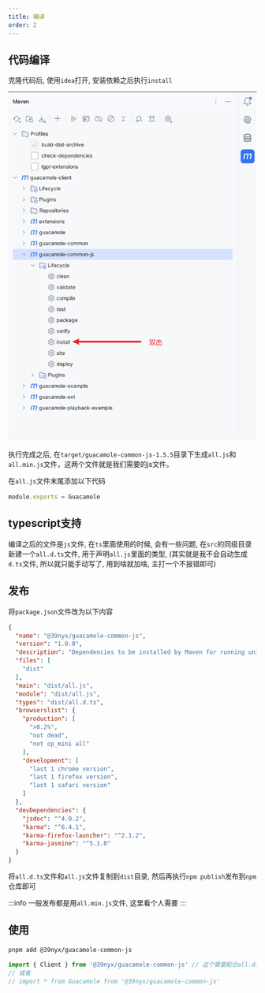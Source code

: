 ```yaml
---
title: 编译
order: 2
---
```


## 代码编译

克隆代码后, 使用`idea`打开, 安装依赖之后执行`install`

![](./image/build.png)

执行完成之后, 在`target/guacamole-common-js-1.5.5`目录下生成`all.js`和`all.min.js`文件，这两个文件就是我们需要的js文件。

在`all.js`文件末尾添加以下代码

```javascript
module.exports = Guacamole
```

## typescript支持

编译之后的文件是`js`文件, 在`ts`里面使用的时候, 会有一些问题, 在`src`的同级目录新建一个`all.d.ts`文件, 用于声明`all.js`里面的类型,
(其实就是我不会自动生成`d.ts`文件, 所以就只能手动写了, 用到啥就加啥, 主打一个不报错即可)

## 发布

将`package.json`文件改为以下内容

```json
{
  "name": "@39nyx/guacamole-common-js",
  "version": "1.0.0",
  "description": "Dependencies to be installed by Maven for running unit tests and generating documentation",
  "files": [
    "dist"
  ],
  "main": "dist/all.js",
  "module": "dist/all.js",
  "types": "dist/all.d.ts",
  "browserslist": {
    "production": [
      ">0.2%",
      "not dead",
      "not op_mini all"
    ],
    "development": [
      "last 1 chrome version",
      "last 1 firefox version",
      "last 1 safari version"
    ]
  },
  "devDependencies": {
    "jsdoc": "^4.0.2",
    "karma": "^6.4.1",
    "karma-firefox-launcher": "^2.1.2",
    "karma-jasmine": "^5.1.0"
  }
}
```

将`all.d.ts`文件和`all.js`文件复制到`dist`目录, 然后再执行`npm publish`发布到`npm`仓库即可

:::info
一般发布都是用`all.min.js`文件, 这里看个人需要
:::

## 使用

```shell [pnpm]
pnpm add @39nyx/guacamole-common-js
```

```typescript
import { Client } from '@39nyx/guacamole-common-js' // 这个需要配合all.d.ts文件才不会报错
// 或者
// import * from Guacamole from '@39nyx/guacamole-common-js'
```
